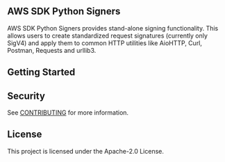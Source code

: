 ## AWS SDK Python Signers

AWS SDK Python Signers provides stand-alone signing functionality. This allows users to
create standardized request signatures (currently only SigV4) and apply them to common HTTP utilities like AioHTTP, Curl, Postman, Requests and urllib3.

## Getting Started

<TODO>

## Security

See [CONTRIBUTING](CONTRIBUTING.md#security-issue-notifications) for more information.

## License

This project is licensed under the Apache-2.0 License.
